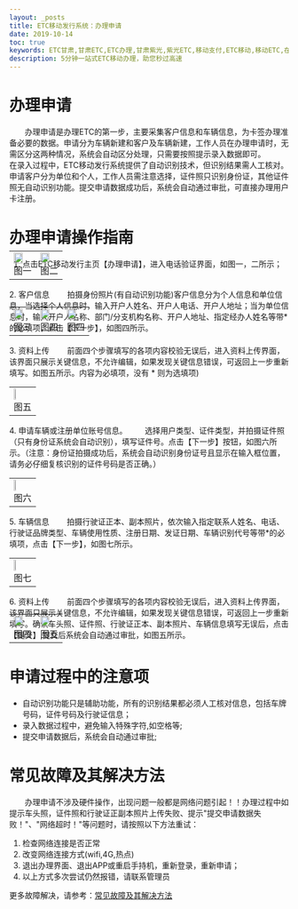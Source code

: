 ```yaml
---
layout: _posts
title: ETC移动发行系统：办理申请
date: 2019-10-14
toc: true
keywords: ETC甘肃,甘肃ETC,ETC办理,甘肃紫光,紫光ETC,移动支付,ETC移动,移动ETC,在线充值,ETC办理,卡片办理,OBU办理,OBU激活,ETC手持终端,甘肃ETC办理,甘肃ETC发行,移动发行终端,ETC移动发行系统
description: 5分钟一站式ETC移动办理，助您秒过高速
---
```

# 办理申请
 &emsp;&emsp;办理申请是办理ETC的第一步，主要采集客户信息和车辆信息，为卡签办理准备必要的数据。申请分为车辆新建和客户及车辆新建，工作人员在办理申请时，无需区分这两种情况，系统会自动区分处理，只需要按照提示录入数据即可。
 &emsp;&emsp;在录入过程中，ETC移动发行系统提供了自动识别技术，但识别结果需人工核对。申请客户分为单位和个人，工作人员需注意选择，证件照只识别身份证，其他证件照无自动识别功能。提交申请数据成功后，系统会自动通过审批，可直接办理用户卡注册。

# 办理申请操作指南
1. 点击ETC移动发行主页【办理申请】，进入电话验证界面，如图一，二所示；
<table style="margin-top: -47px;">
  <td><img src="/pub-images/apply-6.png"  width="70%" /><div style="text-align:center;">图一</div></td>
  <td><img src="/pub-images/apply-7.png"  width="70%" /><div style="text-align:center;">图二</div></td>
 </table> 
2. 客户信息
 &emsp;&emsp;拍摄身份照片(有自动识别功能)客户信息分为个人信息和单位信息，当选择个人信息时，输入开户人姓名、开户人电话、开户人地址；当为单位信息时，输入开户人名称、部门/分支机构名称、开户人地址、指定经办人姓名等带*的必填项，点击【下一步】，如图四所示。
<table style="margin-top: -47px;">
  <td><img src="/pub-images/apply-8.png"  width="70%" /><div style="text-align:center;">图三</div></td>
  <td><img src="/pub-images/apply-9.png"  width="70%" /><div style="text-align:center;">图四</div></td>
  <td><img src="/pub-images/apply-11.png"  width="70%" /><div style="text-align:center;">图四</div></td>
 </table> 
3. 资料上传
 &emsp;&emsp;前面四个步骤填写的各项内容校验无误后，进入资料上传界面，该界面只展示关键信息，不允许编辑，如果发现关键信息错误，可返回上一步重新填写。如图五所示。内容为必填项，没有 * 则为选填项)
<table>
 <td><img src="/pub-images/apply-10.png"  width="35%" /><div style="text-align:center;">图五</div></td>
</table> 
4. 申请车辆或注册单位账号信息。
 &emsp;&emsp;选择用户类型、证件类型，并拍摄证件照（只有身份证系统会自动识别），填写证件号。点击【下一步】按钮，如图六所示。（注意：身份证拍摄成功后，系统会自动识别身份证号且显示在输入框位置，请务必仔细复核识别的证件号码是否正确。）
 <table>
  <td><img src="/pub-images/apply-1.png"  width="35%" /><div style="text-align:center;">图六</div></td>
 </table> 
5. 车辆信息
 &emsp;&emsp;拍摄行驶证正本、副本照片，依次输入指定联系人姓名、电话、行驶证品牌类型、车辆使用性质、注册日期、发证日期、车辆识别代号等带*的必填项，点击【下一步】，如图七所示。
    <table>
     <td><img src="/pub-images/apply-4.png"  width="35%" /><div style="text-align:center;">图七</div></td>
    </table> 
6. 资料上传
 &emsp;&emsp;前面四个步骤填写的各项内容校验无误后，进入资料上传界面，该界面只展示关键信息，不允许编辑，如果发现关键信息错误，可返回上一步重新填写。确认车头照、证件照、行驶证正本、副本照片、车辆信息填写无误后，点击【提交】,提交后系统会自动通过审批，如图五所示。
<table style="margin-top: -47px;">
 <td><img src="/pub-images/apply-4.png"  width="70%" /><div style="text-align:center;">图四</div></td>
 <td><img src="/pub-images/apply-5.png"  width="70%" /><div style="text-align:center;">图五</div></td>
</table> 


# 申请过程中的注意项
+ 自动识别功能只是辅助功能，所有的识别结果都必须人工核对信息，包括车牌号码，证件号码及行驶证信息；
+ 录入数据过程中，避免输入特殊字符,如空格等;
+ 提交申请数据后，系统会自动通过审批;

# 常见故障及其解决方法
&emsp;&emsp;办理申请不涉及硬件操作，出现问题一般都是网络问题引起！！办理过程中如提示车头照，证件照和行驶证正副本照片上传失败、提示"提交申请数据失败！"、"网络超时！"等问题时，请按照以下方法重试：
1. 检查网络连接是否正常
2. 改变网络连接方式(wifi,4G,热点)
3. 退出办理界面、退出APP或重启手持机，重新登录，重新申请；
4. 以上方式多次尝试仍然报错，请联系管理员

更多故障解决，请参考：[常见故障及其解决方法](/2019/10/05/problems/)

